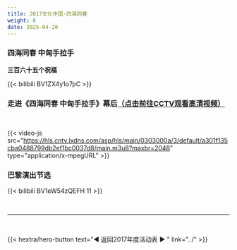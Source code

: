 ```yaml
---
title: 2017文化中国·四海同春
weight: 8
date: 2025-04-20
---
```


### 四海同春 中匈手拉手

**三百六十五个祝福**

{{<  bilibili BV1ZX4y1o7pC >}}


### 走进《四海同春 中匈手拉手》幕后[（点击前往CCTV观看高清视频）](https://tv.cctv.com/2017/02/20/VIDEED4XFdExjJ1pCYvqqbL0170220.shtml)

<br>

{{< video-js src="https://hls.cntv.lxdns.com/asp/hls/main/0303000a/3/default/a301f135cba0488799db2ef1bc0037d8/main.m3u8?maxbr=2048" type="application/x-mpegURL" >}}


### 巴黎演出节选

{{<  bilibili BV1eW54zQEFH 11 >}}


<br>
<hr>
<br>

{{< hextra/hero-button text="◀ 返回2017年度活动表 ▶ " link="../" >}}

